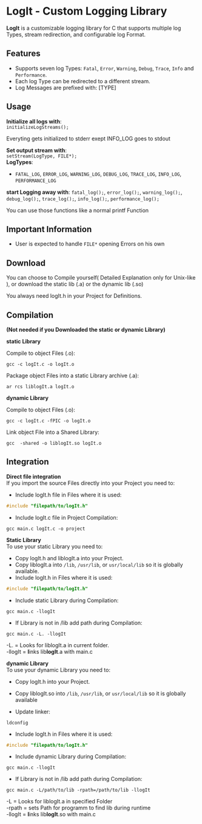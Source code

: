 # LogIt - Custom Logging Library

**LogIt** is a customizable logging library for C that supports multiple log Types, stream redirection, and configurable log Format.

## Features

- Supports seven log Types: `Fatal`, `Error`, `Warning`, `Debug`, `Trace`, `Info` and `Performance`.
- Each log Type can be redirected to a different stream.
- Log Messages are prefixed with: [TYPE]

## Usage

**Initialize all logs with**:<br> `initializeLogStreams();`<br>

Everyting gets initialized to stderr exept INFO_LOG goes to stdout<br>

**Set output stream with**:<br> `setStream(LogType, FILE*);`<br>
**LogTypes**:
- `FATAL_LOG`, `ERROR_LOG`, `WARNING_LOG`, `DEBUG_LOG`, `TRACE_LOG`, `INFO_LOG`, `PERFORMANCE_LOG`<br>

**start Logging away with**:
`fatal_log();`, `error_log();`, `warning_log();`, `debug_log();`, `trace_log();`, `info_log();`, `performance_log();`

You can use those functions like a normal printf Function

## Important Information

- User is expected to handle `FILE*` opening Errors on his own

## Download

You can choose to Compile yourself( Detailed Explanation only for Unix-like ), or download the static lib (.a) or the dynamic lib (.so)

You always need logIt.h in your Project for Definitions.

## Compilation

**(Not needed if you Downloaded the static or dynamic Library)**<br>

**static Library**<br>

Compile to object Files (.o):
```console
gcc -c logIt.c -o logIt.o
```
Package object Files into a static Library archive (.a):
```console
ar rcs liblogIt.a logIt.o
```

**dynamic Library**<br>

Compile to object Files (.o):
```console
gcc -c logIt.c -fPIC -o logIt.o
```
Link object File into a Shared Library:
```console
gcc  -shared -o liblogIt.so logIt.o	
```
## Integration

**Direct file integration**<br>
If you import the source Files directly into your Project you need to:
- Include logIt.h file in Files where it is used:
```c
#include "filepath/to/logIt.h"
```
- Include logIt.c file in Project Compilation:
```console
gcc main.c logIt.c -o project
```
**Static Library**<br>
To use your static Library you need to:

- Copy logIt.h and liblogIt.a into your Project.
- Copy liblogIt.a into `/lib`, `/usr/lib`, or `usr/local/lib` so it is globally available.
- Include logIt.h in Files where it is used:
```c
#include "filepath/to/logIt.h"
```
- Include static Library during Compilation:
```console
gcc main.c -llogIt
```
- If Library is not in /lib add path during Compilation:
```console
gcc main.c -L. -llogIt
```
-L. = Looks for liblogIt.a in current folder.<br>
-llogIt = **l**inks lib**logIt**.a with main.c

**dynamic Library**<br>
To use your dynamic Library you need to:

- Copy logIt.h into your Project.

- Copy liblogIt.so into `/lib`, `/usr/lib`, or `usr/local/lib` so it is globally available
- Update linker:
```console
ldconfig
```
- Include logIt.h in Files where it is used:
```c
#include "filepath/to/logIt.h"
```
- Include dynamic Library during Compilation:
```console
gcc main.c -llogIt
```
- If Library is not in /lib add path during Compilation:
```console
gcc main.c -L/path/to/lib -rpath=/path/to/lib -llogIt 
```
-L = Looks for liblogIt.a in specified Folder<br>
-rpath = sets Path for programm to find lib during runtime<br>
-llogIt = **l**inks lib**logIt**.so with main.c
